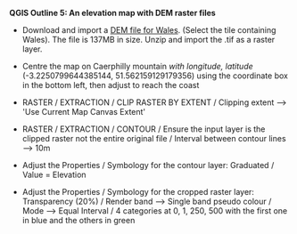 **QGIS Outline 5: An elevation map with DEM raster files**

- Download and import a [DEM file for Wales](https://ec.europa.eu/eurostat/web/gisco/geodata/reference-data/elevation/copernicus-dem/elevation). (Select the tile containing Wales). The file is 137MB in size. Unzip and import the .tif as a raster layer.

- Centre the map on Caerphilly mountain *with longitude, latitude* (-3.2250799644385144, 51.562159129179356) using the coordinate box in the bottom left, then adjust to reach the coast

- RASTER / EXTRACTION / CLIP RASTER BY EXTENT / Clipping extent --> 'Use Current Map Canvas Extent'

- RASTER / EXTRACTION / CONTOUR / Ensure the input layer is the clipped raster not the entire original file / Interval between contour lines --> 10m

- Adjust the Properties / Symbology for the contour layer: Graduated / Value = Elevation

- Adjust the Properties / Symbology for the cropped raster layer: Transparency (20%) / Render band --> Single band pseudo colour / Mode --> Equal Interval / 4 categories at 0, 1, 250, 500 with the first one in blue and the others in green
